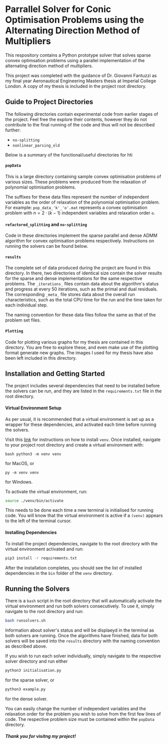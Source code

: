 # Parrallel Solver for Conic Optimisation Problems using the Alternating Direction Method of Multipliers

This respository contains a Python prototype solver that solves sparse convex optimsation problems using a parallel implementation of the alternating direction method of multipliers. 

This project was completed with the guidance of Dr. Giovanni Fantuzzi as my final year Aeronautical Engineering Masters thesis at Imperial College London. A copy of my thesis is included in the project root directory. 

## Guide to Project Directories

The following directories contain experimental code from earlier stages of the project. Feel free the explore their contents, however they do not contribute to the final running of the code and thus will not be described further:

- ``no-splitting``
- ``nonlinear_parsing_old``

Below is a summary of the functional/useful directories for hti

#### ``popData``

This is a large directory containing sample convex optimisation problems of various sizes. These problems were produced from the relaxation of polynomial optimisation problems.

The suffixes for these data files represent the number of independent variables as the order of relaxation of the polynomial optimisation problem. For example: ``pop_data_'k'_'o'.mat`` represents a convex optimisation problem with $n=2\cdot(k-1)$ independent variables and relaxation order `o`.

#### ``refactored_splitting`` and ``no-splitting``

Code in these directories implement the sparse parallel and dense ADMM algorithm for convex optimisation problems respectively. Instructions on running the solvers can be found below. 

#### ``results``

The complete set of data produced during the project are found in this directory. In there, two directories of identical size contain the solver results for the sparse and dense implementations for the same respective problems. The ``_iterations_`` files contain data about the algorithm's status and progress at every 50 iterations, such as the primal and dual residuals. The corresponding ``_meta_`` file stores data about the overall run characteristics, such as the total CPU time for the run and the time taken for each individual step.

The naming convention for these data files follow the same as that of the problem set files.

#### ``Plotting``

Code for plotting various graphs for my thesis are contained in this directory. You are free to explore these, and even make use of the plotting format generate new graphs. The images I used for my thesis have also been left included in this directory.

## Installation and Getting Started

The project includes several dependencies that need to be installed before the solvers can be run, and they are listed in the ``requirements.txt`` file in the root directory. 

#### __Virtual Environment Setup__

As per usual, it is recommended that a virtual environment is set up as a wrapper for these dependencies, and activated each time before running the solvers.

Visit this [link](https://packaging.python.org/guides/installing-using-pip-and-virtual-environments/) for instructions on how to install `venv`. Once installed, navigate to your project root directory and create a virtual environment with: 
```
bash python3 -m venv venv
``` 
for MacOS, or
```
py -m venv venv
```
for Windows.

To activate the virtual environment, run:
``` bash
source ./venv/bin/activate
``` 
This needs to be done each time a new terminal is initialised for running code. You will know that the virtual environment is active if a ``(venv)`` appears to the left of the terminal cursor.

#### __Installing Dependencies__

To install the project dependencies, navigate to the root directory with the virtual environment activated and run:

```bash
pip3 install -r requirements.txt
```
After the installation completes, you should see the list of installed dependencies in the ``bin`` folder of the ``venv`` directory.

## Running the Solvers

There is a ``bash`` script in the root directory that will automatically activate the virtual environment and run both solvers consecutively. To use it, simply navigate to the root directory and run:

```bash
bash runsolvers.sh
```

Information about solver's status and will be displaeyd in the terminal as both solvers are running. Once the algorithms have finished, data for both solvers will be saved into the ``results`` directory with the naming convention as described above.

If you wish to run each solver individually, simply navigate to the respective solver directory and run either 
```bash
python3 initialisation.py 
```
for the sparse solver, or
```bash
python3 example.py 
```
for the dense solver.

You can easily change the number of independent variables and the relaxation order for the problem you wish to solve from the first few lines of code. The respective problem size must be contained within the ``popData`` directory.

##### Thank you for visitng my project!